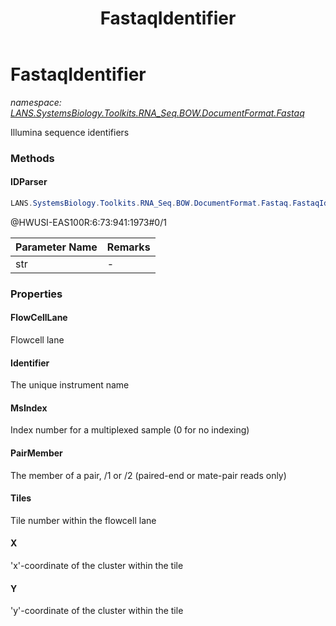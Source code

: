 ﻿---
title: FastaqIdentifier
---

# FastaqIdentifier
_namespace: [LANS.SystemsBiology.Toolkits.RNA_Seq.BOW.DocumentFormat.Fastaq](N-LANS.SystemsBiology.Toolkits.RNA_Seq.BOW.DocumentFormat.Fastaq.html)_

Illumina sequence identifiers



### Methods

#### IDParser
```csharp
LANS.SystemsBiology.Toolkits.RNA_Seq.BOW.DocumentFormat.Fastaq.FastaqIdentifier.IDParser(System.String)
```
@HWUSI-EAS100R:6:73:941:1973#0/1

|Parameter Name|Remarks|
|--------------|-------|
|str|-|



### Properties

#### FlowCellLane
Flowcell lane
#### Identifier
The unique instrument name
#### MsIndex
Index number for a multiplexed sample (0 for no indexing)
#### PairMember
The member of a pair, /1 or /2 (paired-end or mate-pair reads only)
#### Tiles
Tile number within the flowcell lane
#### X
'x'-coordinate of the cluster within the tile
#### Y
'y'-coordinate of the cluster within the tile

